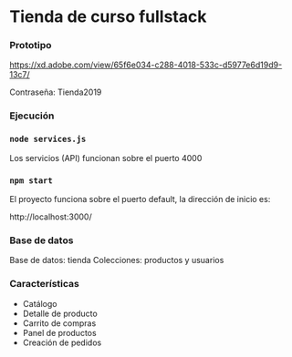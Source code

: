 # Tienda de curso fullstack

### Prototipo

https://xd.adobe.com/view/65f6e034-c288-4018-533c-d5977e6d19d9-13c7/ 

Contraseña: Tienda2019

### Ejecución

### `node services.js`
Los servicios (API) funcionan sobre el puerto 4000
### `npm start`
El proyecto funciona sobre el puerto default, la dirección de inicio es:

http://localhost:3000/

### Base de datos
Base de datos: tienda
Colecciones: productos y usuarios

### Características
- Catálogo
- Detalle de producto
- Carrito de compras
- Panel de productos
- Creación de pedidos



#


